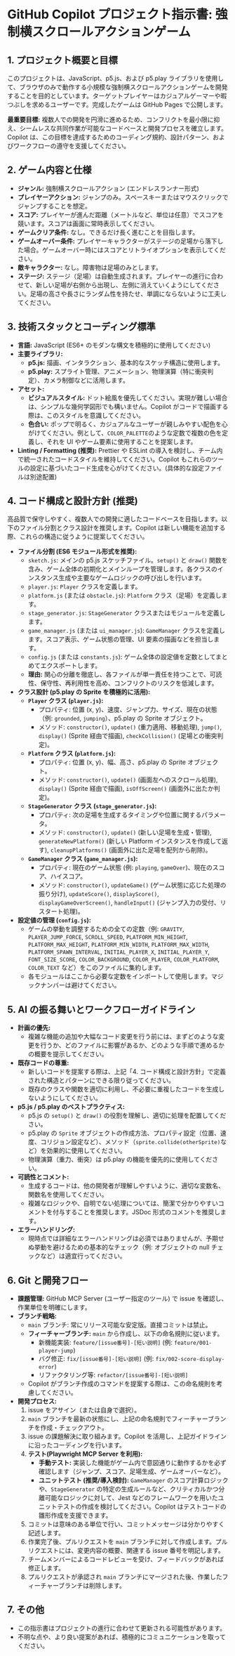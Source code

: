 # GitHub Copilot プロジェクト指示書: 強制横スクロールアクションゲーム

## 1. プロジェクト概要と目標

このプロジェクトは、JavaScript、p5.js、および p5.play ライブラリを使用して、ブラウザのみで動作する小規模な強制横スクロールアクションゲームを開発することを目的としています。ターゲットプレイヤーはカジュアルゲーマーや暇つぶしを求めるユーザーです。完成したゲームは GitHub Pages で公開します。

**最重要目標:** 複数人での開発を円滑に進めるため、コンフリクトを最小限に抑え、シームレスな共同作業が可能なコードベースと開発プロセスを確立します。Copilot は、この目標を達成するためのコーディング規約、設計パターン、およびワークフローの遵守を支援してください。

## 2. ゲーム内容と仕様

-   **ジャンル:** 強制横スクロールアクション (エンドレスランナー形式)
-   **プレイヤーアクション:** ジャンプのみ。スペースキーまたはマウスクリックでジャンプすることを想定。
-   **スコア:** プレイヤーが進んだ距離（メートルなど、単位は任意）でスコアを競います。スコアは画面に常時表示してください。
-   **ゲームクリア条件:** なし。できるだけ長く進むことを目指します。
-   **ゲームオーバー条件:** プレイヤーキャラクターがステージの足場から落下した場合。ゲームオーバー時にはスコアとリトライオプションを表示してください。
-   **敵キャラクター:** なし。障害物は足場のみとします。
-   **ステージ:** ステージ（足場）は自動生成されます。プレイヤーの進行に合わせて、新しい足場が右側から出現し、左側に消えていくようにしてください。足場の高さや長さにランダム性を持たせ、単調にならないように工夫してください。

## 3. 技術スタックとコーディング標準

-   **言語:** JavaScript (ES6+ のモダンな構文を積極的に使用してください)
-   **主要ライブラリ:**
    -   **p5.js:** 描画、インタラクション、基本的なスケッチ構造に使用します。
    -   **p5.play:** スプライト管理、アニメーション、物理演算（特に衝突判定）、カメラ制御などに活用します。
-   **アセット:**
    -   **ビジュアルスタイル:** ドット絵風を優先してください。実現が難しい場合は、シンプルな幾何学図形でも構いません。Copilot がコードで描画する際は、このスタイルを意識してください。
    -   **色合い:** ポップで明るく、カジュアルなユーザーが親しみやすい配色を心がけてください。例として、`COLOR_PALETTE`のような定数で複数の色を定義し、それを UI やゲーム要素に使用することを提案します。
-   **Linting / Formatting (推奨):** Prettier や ESLint の導入を検討し、チーム内で統一されたコードスタイルを維持してください。Copilot もこれらのツールの設定に基づいたコード生成を心がけてください。(具体的な設定ファイルは別途配置)

## 4. コード構成と設計方針 (推奨)

高品質で保守しやすく、複数人での開発に適したコードベースを目指します。以下のファイル分割とクラス設計を推奨します。Copilot は新しい機能を追加する際、これらの構造に従うように提案してください。

-   **ファイル分割 (ES6 モジュール形式を推奨):**
    -   `sketch.js`: メインの p5.js スケッチファイル。`setup()` と `draw()` 関数を含み、ゲーム全体の初期化とメインループを管理します。各クラスのインスタンス生成や主要なゲームロジックの呼び出しを行います。
    -   `player.js`: `Player` クラスを定義します。
    -   `platform.js` (または `obstacle.js`): `Platform` クラス（足場）を定義します。
    -   `stage_generator.js`: `StageGenerator` クラスまたはモジュールを定義します。
    -   `game_manager.js` (または `ui_manager.js`): `GameManager` クラスを定義します。スコア表示、ゲーム状態の管理、UI 要素の描画などを担当します。
    -   `config.js` (または `constants.js`): ゲーム全体の設定値を定数としてまとめてエクスポートします。
    -   **理由:** 関心の分離を徹底し、各ファイルが単一責任を持つことで、可読性、保守性、再利用性を高め、コンフリクトのリスクを低減します。
-   **クラス設計 (p5.play の Sprite を積極的に活用):**
    -   **`Player` クラス (`player.js`):**
        -   プロパティ: 位置 (x, y)、速度、ジャンプ力、サイズ、現在の状態（例: `grounded`, `jumping`）、p5.play の Sprite オブジェクト。
        -   メソッド: `constructor()`, `update()` (重力適用、移動処理), `jump()`, `display()` (Sprite 経由で描画), `checkCollision()` (足場との衝突判定)。
    -   **`Platform` クラス (`platform.js`):**
        -   プロパティ: 位置 (x, y)、幅、高さ、p5.play の Sprite オブジェクト。
        -   メソッド: `constructor()`, `update()` (画面左へのスクロール処理), `display()` (Sprite 経由で描画), `isOffScreen()` (画面外に出たか判定)。
    -   **`StageGenerator` クラス (`stage_generator.js`):**
        -   プロパティ: 次の足場を生成するタイミングや位置に関するパラメータ。
        -   メソッド: `constructor()`, `update()` (新しい足場を生成・管理), `generateNewPlatform()` (新しい Platform インスタンスを作成して返す), `cleanupPlatforms()` (画面外に出た足場を配列から削除)。
    -   **`GameManager` クラス (`game_manager.js`):**
        -   プロパティ: 現在のゲーム状態 (例: `playing`, `gameOver`)、現在のスコア、ハイスコア。
        -   メソッド: `constructor()`, `updateGame()` (ゲーム状態に応じた処理の振り分け), `updateScore()`, `displayScore()`, `displayGameOverScreen()`, `handleInput()` (ジャンプ入力の受付、リスタート処理)。
-   **設定値の管理 (`config.js`):**
    -   ゲームの挙動を調整するための全ての定数（例: `GRAVITY`, `PLAYER_JUMP_FORCE`, `SCROLL_SPEED`, `PLATFORM_MIN_HEIGHT`, `PLATFORM_MAX_HEIGHT`, `PLATFORM_MIN_WIDTH`, `PLATFORM_MAX_WIDTH`, `PLATFORM_SPAWN_INTERVAL`, `INITIAL_PLAYER_X`, `INITIAL_PLAYER_Y`, `FONT_SIZE_SCORE`, `COLOR_BACKGROUND`, `COLOR_PLAYER`, `COLOR_PLATFORM`, `COLOR_TEXT` など）をこのファイルに集約します。
    -   各モジュールはここから必要な定数をインポートして使用します。マジックナンバーは避けてください。

## 5. AI の振る舞いとワークフローガイドライン

-   **計画の優先:**
    -   複雑な機能の追加や大幅なコード変更を行う前には、まずどのような変更を行うか、どのファイルに影響があるか、どのような手順で進めるかの概要を提示してください。
-   **既存コードの尊重:**
    -   新しいコードを提案する際は、上記「4. コード構成と設計方針」で定義された構造とパターンにできる限り従ってください。
    -   既存のクラスや関数を適切に利用し、不必要に重複したコードを生成しないようにしてください。
-   **p5.js / p5.play のベストプラクティス:**
    -   p5.js の `setup()` と `draw()` の役割を理解し、適切に処理を配置してください。
    -   p5.play の `Sprite` オブジェクトの作成方法、プロパティ設定（位置、速度、コリジョン設定など）、メソッド（`sprite.collide(otherSprite)`など）を効果的に使用してください。
    -   物理演算（重力、衝突）は p5.play の機能を優先的に使用してください。
-   **可読性とコメント:**
    -   生成するコードは、他の開発者が理解しやすいように、適切な変数名、関数名を使用してください。
    -   複雑なロジックや、自明でない処理については、簡潔で分かりやすいコメントを付与することを推奨します。JSDoc 形式のコメントを推奨します。
-   **エラーハンドリング:**
    -   現時点では詳細なエラーハンドリングは必須ではありませんが、予期せぬ挙動を避けるための基本的なチェック（例: オブジェクトの null チェックなど）は適宜行ってください。

## 6. Git と開発フロー

-   **課題管理:** GitHub MCP Server (ユーザー指定のツール) で issue を確認し、作業単位を明確にします。
-   **ブランチ戦略:**
    -   `main` ブランチ: 常にリリース可能な安定版。直接コミットは禁止。
    -   **フィーチャーブランチ:** `main` から作成し、以下の命名規則に従います。
        -   新機能実装: `feature/[issue番号]-[短い説明]` (例: `feature/001-player-jump`)
        -   バグ修正: `fix/[issue番号]-[短い説明]` (例: `fix/002-score-display-error`)
        -   リファクタリング等: `refactor/[issue番号]-[短い説明]`
    -   Copilot がブランチ作成のコマンドを提案する際は、この命名規則を考慮してください。
-   **開発プロセス:**
    1.  issue をアサイン（または自身で選択）。
    2.  `main` ブランチを最新の状態にし、上記の命名規則でフィーチャーブランチを作成・チェックアウト。
    3.  issue の課題解決に取り組みます。Copilot を活用し、上記ガイドラインに沿ったコーディングを行います。
    4.  **テスト(Playwright MCP Server を利用):**
        -   **手動テスト:** 実装した機能がゲーム内で意図通りに動作するかを必ず確認します（ジャンプ、スコア、足場生成、ゲームオーバーなど）。
        -   **ユニットテスト (推奨/導入検討):** `GameManager` のスコア計算ロジックや、`StageGenerator` の特定の生成ルールなど、クリティカルかつ分離可能なロジックに対して、Jest などのフレームワークを用いたユニットテストの作成を検討してください。Copilot はテストコードの雛形作成を支援できます。
    5.  コミットは意味のある単位で行い、コミットメッセージは分かりやすく記述します。
    6.  作業完了後、プルリクエストを `main` ブランチに対して作成します。プルリクエストには、変更内容の概要、関連する issue 番号を明記します。
    7.  チームメンバーによるコードレビューを受け、フィードバックがあれば修正します。
    8.  プルリクエストが承認され `main` ブランチにマージされた後、作業したフィーチャーブランチは削除します。

## 7. その他

-   この指示書はプロジェクトの進行に合わせて更新される可能性があります。
-   不明な点や、より良い提案があれば、積極的にコミュニケーションを取ってください。
